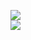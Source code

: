 [![](https://img.shields.io/badge/Made%20With-Github%20Spray-lightgrey.svg?style=for-the-badge&logo=github)](https://github.com/Annihil/github-spray#4529)  
[![](https://i.imgur.com/2DrTn0Z.gif)](https://github.com/Annihil/github-spray)